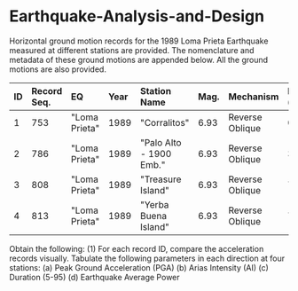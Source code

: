 # Earthquake-Analysis-and-Design
Horizontal ground motion records for the 1989 Loma Prieta Earthquake measured at different stations 
are provided. The nomenclature and metadata of these ground motions are appended below. All 
the ground motions are also provided.


| ID  | Record Seq. | EQ             | Year | Station Name         | Mag. | Mechanism      | Rjb (km) | Rrup (km) | Vs30 (m/s) | Horizontal-1 Acc. Filename | Horizontal-2 Acc. Filename |
| :-- | :---------- | :------------- | :--- | :------------------- | :--- | :------------- | :------- | :-------- | :--------- | :------------------------- | :------------------------- |
| 1   | 753         | "Loma Prieta"  | 1989 | "Corralitos"         | 6.93 | Reverse Oblique | 0.16     | 3.85      | 462.24     | RSN753_LOMAP_CLS000.AT2    | RSN753_LOMAP_CLS090.AT2    |
| 2   | 786         | "Loma Prieta"  | 1989 | "Palo Alto - 1900 Emb." | 6.93 | Reverse Oblique | 30.56    | 30.81     | 209.87     | RSN766_LOMAP_PAE055.AT2    | RSN766_LOMAP_PAE325.AT2    |
| 3   | 808         | "Loma Prieta"  | 1989 | "Treasure Island"    | 6.93 | Reverse Oblique | 77.32    | 77.42     | 155.11     | RSN808_LOMAP_TRI000.AT2    | RSN808_LOMAP_TRI090.AT2    |
| 4   | 813         | "Loma Prieta"  | 1989 | "Yerba Buena Island" | 6.93 | Reverse Oblique | 75.07    | 75.17     | 659.81     | RSN813_LOMAP_YBI000.AT2    | RSN813_LOMAP_YBI090.AT2    |

Obtain the following:
(1) For each record ID, compare the acceleration records visually. Tabulate the following parameters in each direction at four stations: (a) Peak Ground Acceleration (PGA) (b) Arias Intensity (AI) (c) Duration (5-95) (d) Earthquake Average Power 